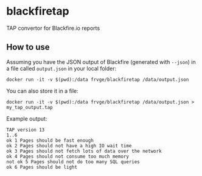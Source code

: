 # blackfiretap
TAP convertor for Blackfire.io reports

## How to use
Assuming you have the JSON output of Blackfire (generated with `--json`) in a file called `output.json` in your local folder:
```
docker run -it -v $(pwd):/data frvge/blackfiretap /data/output.json
```

You can also store it in a file:
```
docker run -it -v $(pwd):/data frvge/blackfiretap /data/output.json > my_tap_output.tap
```

Example output:
```
TAP version 13
1..6
ok 1 Pages should be fast enough
ok 2 Pages should not have a high IO wait time
ok 3 Pages should not fetch lots of data over the network
ok 4 Pages should not consume too much memory
not ok 5 Pages should not do too many SQL queries
ok 6 Pages should be light
```
